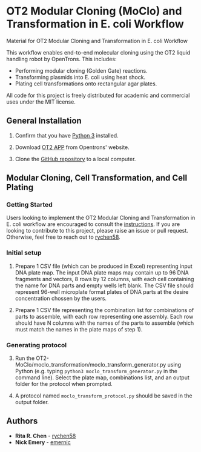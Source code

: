 # OT2 Modular Cloning (MoClo) and Transformation in E. coli Workflow

Material for OT2 Modular Cloning and Transformation in E. coli Workflow

This workflow enables end-to-end molecular cloning using the OT2 liquid handling robot by OpenTrons. This includes:
- Performing modular cloning (Golden Gate) reactions.
- Transforming plasmids into E. coli using heat shock.
- Plating cell transformations onto rectangular agar plates.

All code for this project is freely distributed for academic and commercial uses under the MIT license.

## General Installation

1. Confirm that you have [Python 3](https://www.python.org/downloads/) installed.

2. Download [OT2 APP](https://opentrons.com/ot-app) from Opentrons' website.

3. Clone the [GitHub repository](https://github.com/DAMPLAB/OT2-MoClo-Transformation-Ecoli) to a local computer.

## Modular Cloning, Cell Transformation, and Cell Plating

### Getting Started

Users looking to implement the OT2 Modular Cloning and Transformation in E. coli workflow are encouraged to consult the [instructions](docs/MoClo_Transformation_instructions.pdf). If you are looking to contribute to this project, please raise an issue or pull request. Otherwise, feel free to reach out to [rychen58](mailto:richen@bu.edu).

### Initial setup

1. Prepare 1 CSV file (which can be produced in Excel) representing input DNA plate map. The input DNA plate maps may contain up to 96 DNA fragments and vectors, 8 rows by 12 columns, with each cell containing the name for DNA parts and empty wells left blank. The CSV file should represent 96-well microplate format plates of DNA parts at the desire concentration chossen by the users.

2. Prepare 1 CSV file representing the combination list for combinations of parts to assemble, with each row representing one assembly. Each row should have N columns with the names of the parts to assemble (which must match the names in the plate maps of step 1).

### Generating protocol

3. Run the OT2-MoClo/moclo_transformation/moclo_transform_generator.py using Python (e.g. typing `python3 moclo_transform_generator.py` in the command line). Select the plate map, combinations list, and an output folder for the protocol when prompted.

4. A protocol named `moclo_transform_protocol.py` should be saved in the output folder. 

## Authors

* **Rita R. Chen** - [rychen58](https://github.com/rychen58)
* **Nick Emery** - [emernic](https://github.com/emernic)


